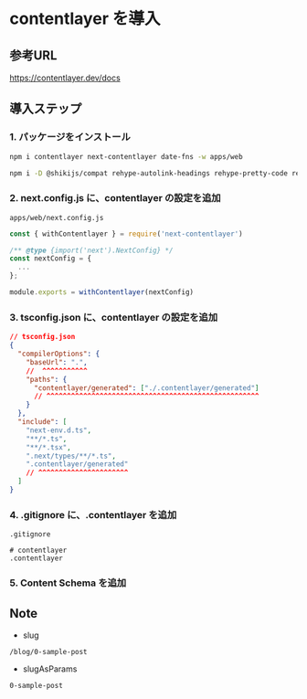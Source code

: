 # contentlayer を導入

## 参考URL

<https://contentlayer.dev/docs>

## 導入ステップ

### 1. パッケージをインストール

```bash
npm i contentlayer next-contentlayer date-fns -w apps/web
```

```bash
npm i -D @shikijs/compat rehype-autolink-headings rehype-pretty-code rehype-slug rehype-citation rehype-katex rehype-preset-minify rehype-prism-plus remark-code-import remark-gfm remark-math reading-time -w apps/web
```

### 2. next.config.js に、contentlayer の設定を追加

`apps/web/next.config.js`

```js
const { withContentlayer } = require('next-contentlayer')

/** @type {import('next').NextConfig} */
const nextConfig = {
  ...
};

module.exports = withContentlayer(nextConfig)
```

### 3. tsconfig.json に、contentlayer の設定を追加

```json
// tsconfig.json
{
  "compilerOptions": {
    "baseUrl": ".",
    //  ^^^^^^^^^^^
    "paths": {
      "contentlayer/generated": ["./.contentlayer/generated"]
      // ^^^^^^^^^^^^^^^^^^^^^^^^^^^^^^^^^^^^^^^^^^^^^^^^^^^^
    }
  },
  "include": [
    "next-env.d.ts",
    "**/*.ts",
    "**/*.tsx",
    ".next/types/**/*.ts",
    ".contentlayer/generated"
    // ^^^^^^^^^^^^^^^^^^^^^^
  ]
}
```

### 4. .gitignore に、.contentlayer を追加

`.gitignore`

```
# contentlayer
.contentlayer
```

### 5. Content Schema を追加



## Note

- slug  

`/blog/0-sample-post`

- slugAsParams  

`0-sample-post`